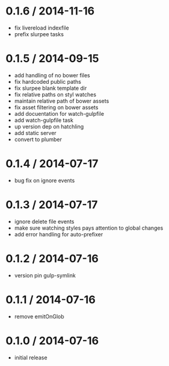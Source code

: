 
0.1.6 / 2014-11-16 
==================

 * fix livereload indexfile
 * prefix slurpee tasks

0.1.5 / 2014-09-15 
==================

 * add handling of no bower files
 * fix hardcoded public paths
 * fix slurpee blank template dir
 * fix relative paths on styl watches
 * maintain relative path of bower assets
 * fix asset filtering on bower assets
 * add docuentation for watch-gulpfile
 * add watch-gulpfile task
 * up version dep on hatchling
 * add static server
 * convert to plumber

0.1.4 / 2014-07-17 
==================
 * bug fix on ignore events

0.1.3 / 2014-07-17 
==================

 * ignore delete file events
 * make sure watching styles pays attention to global changes
 * add error handling for auto-prefixer

0.1.2 / 2014-07-16 
==================

 * version pin gulp-symlink

0.1.1 / 2014-07-16 
==================

 * remove emitOnGlob

0.1.0 / 2014-07-16 
==================

 * initial release
